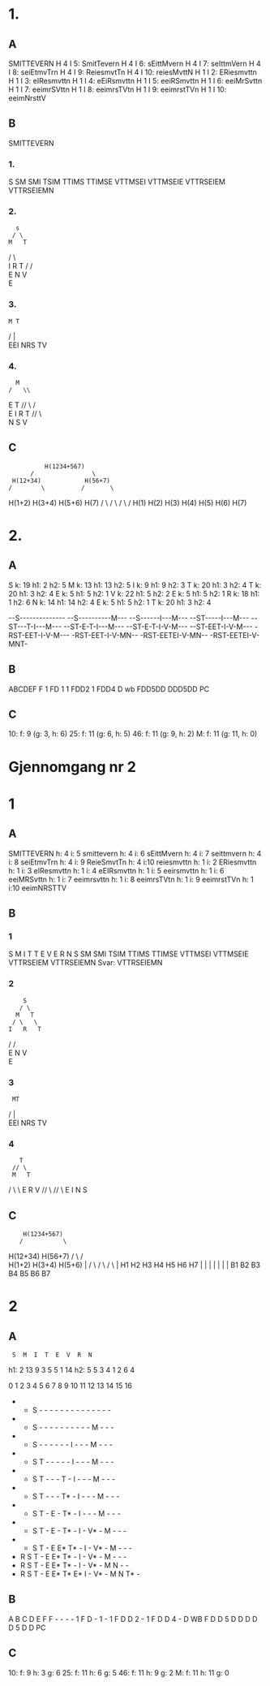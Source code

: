 # 1.
## A
SMITTEVERN
H 4 I 5: SmitTevern
H 4 I 6: sEittMvern
H 4 I 7: seIttmVern
H 4 I 8: seiEtmvTrn
H 4 I 9: ReiesmvtTn
H 4 I 10: reiesMvttN
H 1 I 2: ERiesmvttn
H 1 I 3: eIResmvttn
H 1 I 4: eEiRsmvttn
H 1 I 5: eeiRSmvttn
H 1 I 6: eeiMrSvttn
H 1 I 7: eeimrSVttn
H 1 I 8: eeimrsTVtn
H 1 I 9: eeimrstTVn
H 1 I 10: eeimNrsttV

## B
SMITTEVERN
### 1.
S
SM
SMI
TSIM
TTIMS
TTIMSE
VTTMSEI
VTTMSEIE
VTTRSEIEM
VTTRSEIEMN

### 2.
      s
     / \
    M   T
   / \   \
  I   R   T
 /   /     \
E   N       V
 \
  E

### 3.
    M T
 /   |   \
EEI NRS TV

### 4.
      M
    /   \\
  E       T
// \\    / \
E   I   R   T
      // \\  \
      N   S   V

## C
              H(1234+567)
          /                \
     H(12+34)            H(56+7)
    /        \          /       \
 H(1+2)    H(3+4)    H(5+6)    H(7)
 /    \    /    \    /    \    /
H(1) H(2) H(3) H(4) H(5) H(6) H(7)

# 2.
## A
S k: 19 h1: 2 h2: 5
M k: 13 h1: 13 h2: 5
I k: 9 h1: 9 h2: 3
T k: 20 h1: 3 h2: 4
T k: 20 h1: 3 h2: 4
E k: 5 h1: 5 h2: 1
V k: 22 h1: 5 h2: 2
E k: 5 h1: 5 h2: 1
R k: 18 h1: 1 h2: 6
N k: 14 h1: 14 h2: 4
E k: 5 h1: 5 h2: 1
T k: 20 h1: 3 h2: 4

--S--------------
--S----------M---
--S------I---M---
--ST-----I---M---
--ST---T-I---M---
--ST-E-T-I---M---
--ST-E-T-I-V-M---
--ST-EET-I-V-M---
-RST-EET-I-V-M---
-RST-EET-I-V-MN--
-RST-EETEI-V-MN--
-RST-EETEI-V-MNT-

## B
ABCDEF
F    1
FD 1 1
FDD2 1
FDD4 D wb
FDD5DD 
DDD5DD PC

## C
10: f: 9 (g: 3, h: 6)
25: f: 11 (g: 6, h: 5)
46: f: 11 (g: 9, h: 2)
M: f: 11 (g: 11, h: 0)

# Gjennomgang nr 2
# 1
## A
SMITTEVERN
h: 4 i: 5 smittevern
h: 4 i: 6 sEittMvern
h: 4 i: 7 seittmvern
h: 4 i: 8 seiEtmvTrn
h: 4 i: 9 ReieSmvtTn
h: 4 i:10 reiesmvttn
h: 1 i: 2 ERiesmvttn
h: 1 i: 3 eIResmvttn
h: 1 i: 4 eEIRsmvttn
h: 1 i: 5 eeirsmvttn
h: 1 i: 6 eeiMRSvttn
h: 1 i: 7 eeimrsvttn
h: 1 i: 8 eeimrsTVtn
h: 1 i: 9 eeimrstTVn
h: 1 i:10 eeimNRSTTV

## B
### 1
S M I T T E V E R N
S
SM
SMI
TSIM
TTIMS
TTIMSE
VTTMSEI
VTTMSEIE
VTTRSEIEM
VTTRSEIEMN
Svar: VTTRSEIEMN

### 2
        S
       / \
      M   T
     / \   \
    I   R   T
   /   /     \
  E   N       V
   \
    E

### 3
     MT
  /  |  \
EEI NRS TV

### 4
       T
     // \
     M   T
   /   \  \\
  E     R  V
// \\ // \\
E   I N   S 

## C
        H(1234+567)
       /           \
   H(12+34)     H(56+7)
    /    \       /   \
H(1+2) H(3+4) H(5+6)  |
  / \    / \    / \   |
 H1 H2  H3 H4  H5 H6  H7
 |  |   |  |   |  |   |
 B1 B2  B3 B4  B5 B6  B7

# 2
## A
     S  M  I  T  E  V  R  N
h1:  2 13  9  3  5  5  1 14
h2:  5  5  3  4  1  2  6  4

0  1  2  3  4  5  6  7  8  9  10 11  12  13  14  15  16
-  -  S  -  -  -  -  -  -  -   -  -   -   -   -   -   -
-  -  S  -  -  -  -  -  -  -   -  -   -   M   -   -   -
-  -  S  -  -  -  -  -  -  I   -  -   -   M   -   -   -
-  -  S  T  -  -  -  -  -  I   -  -   -   M   -   -   -
-  -  S  T  -  -  -  T  -  I   -  -   -   M   -   -   -
-  -  S  T  -  -  -  T* -  I   -  -   -   M   -   -   -
-  -  S  T  -  E  -  T* -  I   -  -   -   M   -   -   -
-  -  S  T  -  E  -  T* -  I   -  V*  -   M   -   -   -
-  -  S  T  -  E  E* T* -  I   -  V*  -   M   -   -   -
-  R  S  T  -  E  E* T* -  I   -  V*  -   M   -   -   -
-  R  S  T  -  E  E* T* -  I   -  V*  -   M   N   -   -
-  R  S  T  -  E  E* T* E* I   -  V*  -   M   N   T*  -

## B
A B C D E F
F - - - - 1
F D - 1 - 1
F D D 2 - 1
F D D 4 - D WB
F D D 5 D D 
D D D 5 D D PC

## C
10: f: 9 h: 3 g: 6
25: f: 11 h: 6 g: 5
46: f: 11 h: 9 g: 2
M: f: 11 h: 11 g: 0

